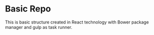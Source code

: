 # Basic Repo
This is basic structure created in React technology with Bower package manager and gulp as task runner.
